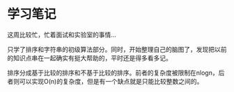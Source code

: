 # 学习笔记

这周比较忙，忙着面试和实验室的事情...

只学了排序和字符串的初级算法部分。同时，开始整理自己的脑图了，发现把以前的知识点串在一起确实有挺大帮助的，平时还是得多看多记。

排序分成基于比较的排序和不基于比较的排序。前者的复杂度被限制在nlogn，后者则可以实现O(n)的复杂度，但是有一个缺点就是只能比较整数之间的。

